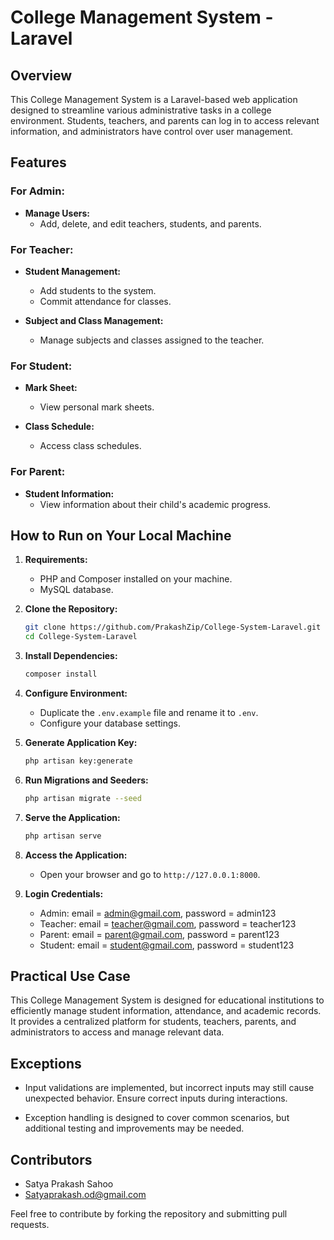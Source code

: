 # College Management System - Laravel

## Overview

This College Management System is a Laravel-based web application designed to streamline various administrative tasks in a college environment. Students, teachers, and parents can log in to access relevant information, and administrators have control over user management.

## Features

### For Admin:

- **Manage Users:**
  - Add, delete, and edit teachers, students, and parents.

### For Teacher:

- **Student Management:**
  - Add students to the system.
  - Commit attendance for classes.

- **Subject and Class Management:**
  - Manage subjects and classes assigned to the teacher.

### For Student:

- **Mark Sheet:**
  - View personal mark sheets.

- **Class Schedule:**
  - Access class schedules.

### For Parent:

- **Student Information:**
  - View information about their child's academic progress.

## How to Run on Your Local Machine

1. **Requirements:**
   - PHP and Composer installed on your machine.
   - MySQL database.

2. **Clone the Repository:**
   ```bash
   git clone https://github.com/PrakashZip/College-System-Laravel.git
   cd College-System-Laravel
   ```

3. **Install Dependencies:**
   ```bash
   composer install
   ```

4. **Configure Environment:**
   - Duplicate the `.env.example` file and rename it to `.env`.
   - Configure your database settings.

5. **Generate Application Key:**
   ```bash
   php artisan key:generate
   ```

6. **Run Migrations and Seeders:**
   ```bash
   php artisan migrate --seed
   ```

7. **Serve the Application:**
   ```bash
   php artisan serve
   ```

8. **Access the Application:**
   - Open your browser and go to `http://127.0.0.1:8000`.

9. **Login Credentials:**
   - Admin: email = admin@gmail.com, password = admin123
   - Teacher: email = teacher@gmail.com, password = teacher123
   - Parent: email = parent@gmail.com, password = parent123
   - Student: email = student@gmail.com, password = student123

## Practical Use Case

This College Management System is designed for educational institutions to efficiently manage student information, attendance, and academic records. It provides a centralized platform for students, teachers, parents, and administrators to access and manage relevant data.

## Exceptions

- Input validations are implemented, but incorrect inputs may still cause unexpected behavior. Ensure correct inputs during interactions.

- Exception handling is designed to cover common scenarios, but additional testing and improvements may be needed.

## Contributors

- Satya Prakash Sahoo
- [Satyaprakash.od@gmail.com](Satyaprakash.od@gmail.com)

Feel free to contribute by forking the repository and submitting pull requests.

